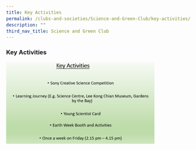 ```yaml
---
title: Key Activities
permalink: /clubs-and-societies/Science-and-Green-Club/key-activities/
description: ""
third_nav_title: Science and Green Club
---
```

### Key Activities

<img src="/images/sgc2.png" style="width:80%">